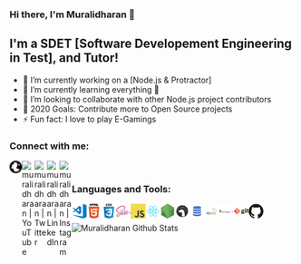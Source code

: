 ### Hi there, I'm Muralidharan 👋

## I'm a SDET [Software Developement Engineering in Test], and Tutor!
- 🔭 I’m currently working on a [Node.js & Protractor]
- 🌱 I’m currently learning everything 🤣
- 👯 I’m looking to collaborate with other Node.js project contributors
- 🥅 2020 Goals: Contribute more to Open Source projects
- ⚡ Fun fact: I love to play E-Gamings

### Connect with me:

[<img align="left" alt="gfixtures.netlify.app" width="22px" src="https://raw.githubusercontent.com/iconic/open-iconic/master/svg/globe.svg" />][website]
[<img align="left" alt="muralidharan | YouTube" width="22px" src="https://cdn.jsdelivr.net/npm/simple-icons@v3/icons/youtube.svg" />][youtube]
[<img align="left" alt="muralidharan | Twitter" width="22px" src="https://cdn.jsdelivr.net/npm/simple-icons@v3/icons/twitter.svg" />][twitter]
[<img align="left" alt="muralidharan | LinkedIn" width="22px" src="https://cdn.jsdelivr.net/npm/simple-icons@v3/icons/linkedin.svg" />][linkedin]
[<img align="left" alt="muralidharan | Instagram" width="22px" src="https://cdn.jsdelivr.net/npm/simple-icons@v3/icons/instagram.svg" />][instagram]

<br />

### Languages and Tools:

<img align="left" alt="Visual Studio Code" width="26px" src="https://raw.githubusercontent.com/github/explore/80688e429a7d4ef2fca1e82350fe8e3517d3494d/topics/visual-studio-code/visual-studio-code.png" />
<img align="left" alt="HTML5" width="26px" src="https://raw.githubusercontent.com/github/explore/80688e429a7d4ef2fca1e82350fe8e3517d3494d/topics/html/html.png" />
<img align="left" alt="CSS3" width="26px" src="https://raw.githubusercontent.com/github/explore/80688e429a7d4ef2fca1e82350fe8e3517d3494d/topics/css/css.png" />
<img align="left" alt="Sass" width="26px" src="https://raw.githubusercontent.com/github/explore/80688e429a7d4ef2fca1e82350fe8e3517d3494d/topics/sass/sass.png" />
<img align="left" alt="JavaScript" width="26px" src="https://raw.githubusercontent.com/github/explore/80688e429a7d4ef2fca1e82350fe8e3517d3494d/topics/javascript/javascript.png" />
<img align="left" alt="React" width="26px" src="https://raw.githubusercontent.com/github/explore/80688e429a7d4ef2fca1e82350fe8e3517d3494d/topics/react/react.png" />
<img align="left" alt="Node.js" width="26px" src="https://raw.githubusercontent.com/github/explore/80688e429a7d4ef2fca1e82350fe8e3517d3494d/topics/nodejs/nodejs.png" />
<img align="left" alt="Deno" width="26px" src="https://raw.githubusercontent.com/github/explore/361e2821e2dea67711cde99c9c40ed357061cf27/topics/deno/deno.png" />
<img align="left" alt="SQL" width="26px" src="https://raw.githubusercontent.com/github/explore/80688e429a7d4ef2fca1e82350fe8e3517d3494d/topics/sql/sql.png" />
<img align="left" alt="MySQL" width="26px" src="https://raw.githubusercontent.com/github/explore/80688e429a7d4ef2fca1e82350fe8e3517d3494d/topics/mysql/mysql.png" />
<img align="left" alt="MongoDB" width="26px" src="https://raw.githubusercontent.com/github/explore/80688e429a7d4ef2fca1e82350fe8e3517d3494d/topics/mongodb/mongodb.png" />
<img align="left" alt="Git" width="26px" src="https://raw.githubusercontent.com/github/explore/80688e429a7d4ef2fca1e82350fe8e3517d3494d/topics/git/git.png" />
<img align="left" alt="GitHub" width="26px" src="https://raw.githubusercontent.com/github/explore/78df643247d429f6cc873026c0622819ad797942/topics/github/github.png" />

<br />
<br />

<img align="left" alt="Muralidharan Github Stats" src="https://github-readme-stats.vercel.app/api?username=muralidharan92&show_icons=true&hide_border=true" />

[website]: https://gfixtures.netlify.app/
[twitter]: https://twitter.com/muralidharanr92
[youtube]: https://www.youtube.com/channel/UCHWehQi90pCKpQ5sVlRKQ9Q
[instagram]: https://www.instagram.com/i_am_muralidharan/
[linkedin]: https://www.linkedin.com/in/muralidharan-rajendran-44041aab/